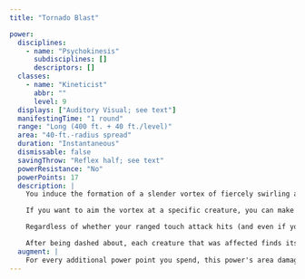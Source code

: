 ```yaml
---
title: "Tornado Blast"

power:
  disciplines:
    - name: "Psychokinesis"
      subdisciplines: []
      descriptors: []
  classes:
    - name: "Kineticist"
      abbr: ""
      level: 9
  displays: ["Auditory Visual; see text"]
  manifestingTime: "1 round"
  range: "Long (400 ft. + 40 ft./level)"
  area: "40-ft.-radius spread"
  duration: "Instantaneous"
  dismissable: false
  savingThrow: "Reflex half; see text"
  powerResistance: "No"
  powerPoints: 17
  description: |
    You induce the formation of a slender vortex of fiercely swirling air. When you manifest it, a vortex of air visibly and audibly snakes out from your outstretched hand.

    If you want to aim the vortex at a specific creature, you can make a ranged touch attack to strike the creature. If you succeed, direct contact with the vortex deals {% die_roll 8 6 0 %} points of damage to the creature (no save).

    Regardless of whether your ranged touch attack hits (and even if you forgo the attack), all creatures in the area (including the one possibly damaged by direct contact) are picked up and violently dashed about, dealing {% die_roll 17 6 0 %} points of damage to each one. Creatures that make a successful Reflex save take half damage.

    After being dashed about, each creature that was affected finds itself situated in a new space {% die_roll 1 4 0 %} &times; 10 feet away from its original space in a random direction. Walls and other barriers can restrict this relocation; in such a case, the creature ends up adjacent to the barrier.
  augment: |
    For every additional power point you spend, this power's area damage (not the damage from direct contact dealt to a specific creature) increases by {% die_roll 1 6 0 %} points (to a maximum of {% die_roll 24 6 0 %} points). For each extra {% die_roll 2 6 0 %} points of damage, this power's save DC increases by 1.
---
```

